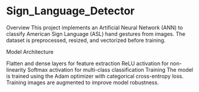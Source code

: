 # Sign_Language_Detector

Overview
This project implements an Artificial Neural Network (ANN) to classify American Sign Language (ASL) hand gestures from images. The dataset is preprocessed, resized, and vectorized before training.

Model Architecture

Flatten and dense layers for feature extraction
ReLU activation for non-linearity
Softmax activation for multi-class classification
Training
The model is trained using the Adam optimizer with categorical cross-entropy loss. Training images are augmented to improve model robustness.
